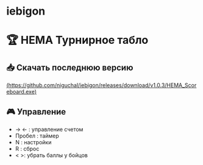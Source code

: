 # iebigon

# 🏆 HEMA Турнирное табло

## 📥 Скачать последнюю версию

[(https://github.com/niguchal/iebigon/releases/download/v1.0.3/HEMA_Scoreboard.exe)](https://github.com/niguchal/iebigon/releases/download/v1.0.4/Gladiatom.exe)

## 🎮 Управление
- → ← : управление счетом
- Пробел : таймер
- N : настройки
- R : сброс
- < >: убрать баллы у бойцов
